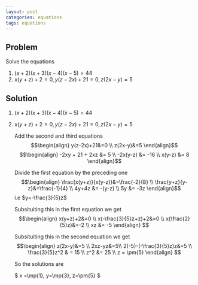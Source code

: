 ```yaml
---
layout: post
categories: equations
tags: equations
---
```


## Problem

Solve the equations
  1. $(x+2)(x+3)(x-4)(x-5)=44$
  2. $x(y+z)+2=0, y(z-2x)+21=0, z(2x-y)=5$

## Solution

  1. $(x+2)(x+3)(x-4)(x-5)=44$
  2. $x(y+z)+2=0, y(z-2x)+21=0, z(2x-y)=5$

     Add the second and third equations
     $$\begin{align} y(z-2x)+21&=0 \\
                     z(2x-y)&=5 \end{align}$$
     $$\begin{align} -2xy + 21 + 2xz &= 5 \\
                     -2x(y-z) &= -16 \\
                     x(y-z) &= 8 \end{align}$$

     Divide the first equation by the preceding one
     $$\begin{align} \frac{x(y+z)}{x(y-z)}&=\frac{-2}{8} \\
                     \frac{y+z}{y-z}&=\frac{-1}{4} \\
                  4y+4z &= -(y-z) \\
                     5y &= -3z \end{align}$$
     i.e $y=-\frac{3}{5}z$

     Subsituiting this in the first equation we get
     $$\begin{align} x(y+z)+2&=0 \\
                     x(-\frac{3}{5}z+z)+2&=0 \\
                     x(\frac{2}{5}z)&=-2 \\
                     xz &= -5 \end{align} $$

     Subsituiting this in the second equation we get
     $$\begin{align} z(2x-y)&=5 \\
                    2xz-yz&=5\\
                   2(-5)-(-\frac{3}{5}z)z&=5 \\
                  \frac{3}{5}z^2 & = 15 \\
                  z^2 &= 25 \\
                  z = \pm{5} \end{align} $$

     So the solutions are

     $ x =\mp{1}, y=\mp{3}, z=\pm{5} $
